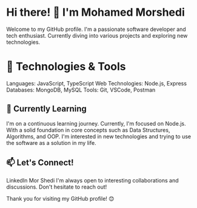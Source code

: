 # Hi there! 👋 I'm Mohamed Morshedi
Welcome to my GitHub profile. I'm a passionate software developer and tech enthusiast. Currently diving into various projects and exploring new technologies.

# 🔧 Technologies & Tools
Languages: JavaScript, TypeScript
Web Technologies: Node.js, Express
Databases: MongoDB, MySQL
Tools: Git, VSCode, Postman
## 🌱 Currently Learning
I'm on a continuous learning journey. Currently, I'm focused on Node.js. With a solid foundation in core concepts such as Data Structures, Algorithms, and OOP. I'm interested in new technologies and trying to use the software as a solution in my life.

## 📫 Let's Connect!
LinkedIn Mor Shedi
I'm always open to interesting collaborations and discussions. Don't hesitate to reach out!

Thank you for visiting my GitHub profile! 😊
